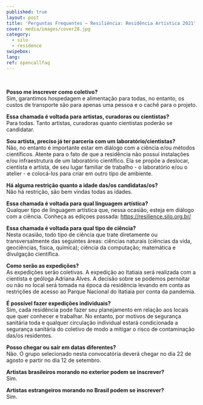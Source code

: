 ```yaml
---
published: true
layout: post
title: 'Perguntas Frequentes – Resiliência: Residência Artística 2021'
cover: media/images/cover28.jpg
category:
  - silo
  - residence
swipebox:
lang: 
ref: opencallfaq
---
```


<br>

**Posso me inscrever como coletivo?**<br>
Sim, garantimos hospedagem e alimentação para todas, no entanto, os custos de transporte são para apenas uma pessoa e o cachê para o projeto. 

**Essa chamada é voltada para artistas, curadoras ou cientistas?**<br>
Para todas. Tanto artistas, curadoras quanto cientistas poderão se candidatar.

**Sou artista, preciso já ter parceria com um laboratório/cientistas?**<br>
Não, no entanto é importante estar em diálogo com a ciência e/ou métodos científicos. Atente para o fato de que a residência não possui instalações e/ou infraestrutura de um laboratório científico. Ela se propõe a deslocar, cientista e artista, de seu lugar familiar de trabalho - o laboratório e/ou o atelier - e colocá-los para criar em outro tipo de ambiente. 

**Há alguma restrição quanto a idade das/os candidatas/os?**<br>
Não há restrição, são bem vindas todas as idades.

**Essa chamada é voltada para qual linguagem artística?**<br>
Qualquer tipo de linguagem artística que, nessa ocasião, esteja em diálogo com a ciência. Conheça as ediçoes passada: https://resilience.silo.org.br/

**Essa chamada é voltada para qual tipo de ciência?**<br>
Nesta ocasião, todo tipo de ciência que trate diretamente ou transversalmente das seguintes áreas: ciências naturais (ciências da vida, geociências, física, química); ciência da computação; matemática e divulgação científica.

**Como serão as expedições?**<br>
As expedições serão coletivas. A expedição ao Itatiaia será realizada com a cientista e geóloga Adriana Alves. A decisão sobre se podemos pernoitar ou não no local será tomada na época da residência levando em conta as restrições de acesso ao Parque Nacional do Itatiaia por conta da pandemia. 

**É possível fazer expedições individuais?**<br>
Sim, cada residência pode fazer seu planejamento em relação aos locais que quer conhecer e trabalhar. No entanto, por motivos de segurança sanitária toda e qualquer circulação individual estará condicionada a segurança sanitária do coletivo de modo a mitigar o risco de contaminação das/os residentes. 
 
**Posso chegar ou sair em datas diferentes?**<br>
Não. O grupo selecionado nesta convocatória deverá chegar no dia 22 de agosto e partir no dia 12 de setembro. 

**Artistas brasileiros morando no exterior podem se inscrever?**<br>
Sim.

**Artistas estrangeiros morando no Brasil podem se inscrever?**<br>
Sim. 



